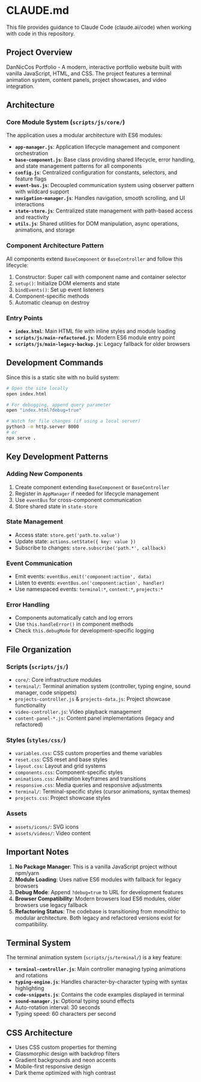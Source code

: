 # CLAUDE.md

This file provides guidance to Claude Code (claude.ai/code) when working with code in this repository.

## Project Overview

DanNicCos Portfolio - A modern, interactive portfolio website built with vanilla JavaScript, HTML, and CSS. The project features a terminal animation system, content panels, project showcases, and video integration.

## Architecture

### Core Module System (`scripts/js/core/`)
The application uses a modular architecture with ES6 modules:

- **`app-manager.js`**: Application lifecycle management and component orchestration
- **`base-component.js`**: Base class providing shared lifecycle, error handling, and state management patterns for all components
- **`config.js`**: Centralized configuration for constants, selectors, and feature flags
- **`event-bus.js`**: Decoupled communication system using observer pattern with wildcard support
- **`navigation-manager.js`**: Handles navigation, smooth scrolling, and UI interactions
- **`state-store.js`**: Centralized state management with path-based access and reactivity
- **`utils.js`**: Shared utilities for DOM manipulation, async operations, animations, and storage

### Component Architecture Pattern
All components extend `BaseComponent` or `BaseController` and follow this lifecycle:
1. Constructor: Super call with component name and container selector
2. `setup()`: Initialize DOM elements and state
3. `bindEvents()`: Set up event listeners
4. Component-specific methods
5. Automatic cleanup on destroy

### Entry Points
- **`index.html`**: Main HTML file with inline styles and module loading
- **`scripts/js/main-refactored.js`**: Modern ES6 module entry point
- **`scripts/js/main-legacy-backup.js`**: Legacy fallback for older browsers

## Development Commands

Since this is a static site with no build system:

```bash
# Open the site locally
open index.html

# For debugging, append query parameter
open "index.html?debug=true"

# Watch for file changes (if using a local server)
python3 -m http.server 8000
# or
npx serve .
```

## Key Development Patterns

### Adding New Components
1. Create component extending `BaseComponent` or `BaseController`
2. Register in `AppManager` if needed for lifecycle management
3. Use `eventBus` for cross-component communication
4. Store shared state in `state-store`

### State Management
- Access state: `store.get('path.to.value')`
- Update state: `actions.setState({ key: value })`
- Subscribe to changes: `store.subscribe('path.*', callback)`

### Event Communication
- Emit events: `eventBus.emit('component:action', data)`
- Listen to events: `eventBus.on('component:action', handler)`
- Use namespaced events: `terminal:*`, `content:*`, `projects:*`

### Error Handling
- Components automatically catch and log errors
- Use `this.handleError()` in component methods
- Check `this.debugMode` for development-specific logging

## File Organization

### Scripts (`scripts/js/`)
- `core/`: Core infrastructure modules
- `terminal/`: Terminal animation system (controller, typing engine, sound manager, code snippets)
- `projects-controller.js` & `projects-data.js`: Project showcase functionality
- `video-controller.js`: Video playback management
- `content-panel-*.js`: Content panel implementations (legacy and refactored)

### Styles (`styles/css/`)
- `variables.css`: CSS custom properties and theme variables
- `reset.css`: CSS reset and base styles
- `layout.css`: Layout and grid systems
- `components.css`: Component-specific styles
- `animations.css`: Animation keyframes and transitions
- `responsive.css`: Media queries and responsive adjustments
- `terminal/`: Terminal-specific styles (cursor animations, syntax themes)
- `projects.css`: Project showcase styles

### Assets
- `assets/icons/`: SVG icons
- `assets/videos/`: Video content

## Important Notes

1. **No Package Manager**: This is a vanilla JavaScript project without npm/yarn
2. **Module Loading**: Uses native ES6 modules with fallback for legacy browsers
3. **Debug Mode**: Append `?debug=true` to URL for development features
4. **Browser Compatibility**: Modern browsers load ES6 modules, older browsers use legacy fallback
5. **Refactoring Status**: The codebase is transitioning from monolithic to modular architecture. Both legacy and refactored versions exist for compatibility.

## Terminal System

The terminal animation system (`scripts/js/terminal/`) is a key feature:
- **`terminal-controller.js`**: Main controller managing typing animations and rotations
- **`typing-engine.js`**: Handles character-by-character typing with syntax highlighting
- **`code-snippets.js`**: Contains the code examples displayed in terminal
- **`sound-manager.js`**: Optional typing sound effects
- Auto-rotation interval: 30 seconds
- Typing speed: 60 characters per second

## CSS Architecture

- Uses CSS custom properties for theming
- Glassmorphic design with backdrop filters
- Gradient backgrounds and neon accents
- Mobile-first responsive design
- Dark theme optimized with high contrast